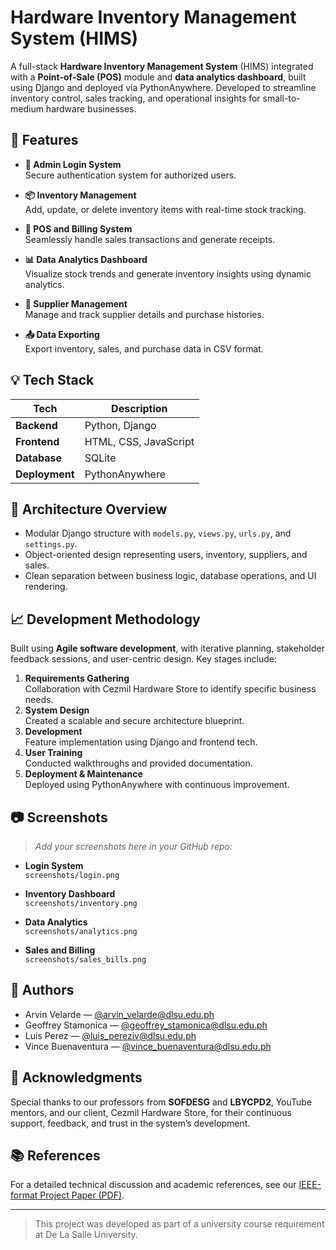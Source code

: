# Hardware Inventory Management System (HIMS)

A full-stack **Hardware Inventory Management System** (HIMS) integrated with a **Point-of-Sale (POS)** module and **data analytics dashboard**, built using Django and deployed via PythonAnywhere. Developed to streamline inventory control, sales tracking, and operational insights for small-to-medium hardware businesses.

## 📌 Features

- **🔐 Admin Login System**  
  Secure authentication system for authorized users.

- **📦 Inventory Management**  
  Add, update, or delete inventory items with real-time stock tracking.

- **🧾 POS and Billing System**  
  Seamlessly handle sales transactions and generate receipts.

- **📊 Data Analytics Dashboard**  
  Visualize stock trends and generate inventory insights using dynamic analytics.

- **📇 Supplier Management**  
  Manage and track supplier details and purchase histories.

- **📤 Data Exporting**  
  Export inventory, sales, and purchase data in CSV format.

## 💡 Tech Stack

| Tech        | Description                             |
|-------------|-----------------------------------------|
| **Backend** | Python, Django                          |
| **Frontend**| HTML, CSS, JavaScript                   |
| **Database**| SQLite                                  |
| **Deployment**| PythonAnywhere                        |

## 📌 Architecture Overview

- Modular Django structure with `models.py`, `views.py`, `urls.py`, and `settings.py`.
- Object-oriented design representing users, inventory, suppliers, and sales.
- Clean separation between business logic, database operations, and UI rendering.

## 📈 Development Methodology

Built using **Agile software development**, with iterative planning, stakeholder feedback sessions, and user-centric design. Key stages include:

1. **Requirements Gathering**  
   Collaboration with Cezmil Hardware Store to identify specific business needs.
2. **System Design**  
   Created a scalable and secure architecture blueprint.
3. **Development**  
   Feature implementation using Django and frontend tech.
4. **User Training**  
   Conducted walkthroughs and provided documentation.
5. **Deployment & Maintenance**  
   Deployed using PythonAnywhere with continuous improvement.

## 📷 Screenshots

> _Add your screenshots here in your GitHub repo:_

- **Login System**  
  `screenshots/login.png`

- **Inventory Dashboard**  
  `screenshots/inventory.png`

- **Data Analytics**  
  `screenshots/analytics.png`

- **Sales and Billing**  
  `screenshots/sales_bills.png`

## 👥 Authors

- Arvin Velarde — [@arvin_velarde@dlsu.edu.ph](mailto:arvin_velarde@dlsu.edu.ph)  
- Geoffrey Stamonica — [@geoffrey_stamonica@dlsu.edu.ph](mailto:geoffrey_stamonica@dlsu.edu.ph)  
- Luis Perez — [@luis_pereziv@dlsu.edu.ph](mailto:luis_pereziv@dlsu.edu.ph)  
- Vince Buenaventura — [@vince_buenaventura@dlsu.edu.ph](mailto:vince_buenaventura@dlsu.edu.ph)

## 🙏 Acknowledgments

Special thanks to our professors from **SOFDESG** and **LBYCPD2**, YouTube mentors, and our client, Cezmil Hardware Store, for their continuous support, feedback, and trust in the system’s development.

## 📚 References

For a detailed technical discussion and academic references, see our [IEEE-format Project Paper (PDF)](./HIMS_Group7_IEEEver.pdf).

---

> This project was developed as part of a university course requirement at De La Salle University.
